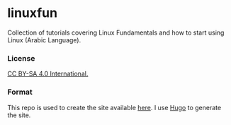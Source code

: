 # linuxfun
Collection of tutorials covering Linux Fundamentals and how to start using Linux (Arabic Language).

### License
[CC BY-SA 4.0 International.](https://creativecommons.org/licenses/by-sa/4.0/)

### Format
This repo is used to create the site available [here](http://msaied93.github.io/linuxfun). I use [Hugo](http://gohugo.io) to generate the site.
